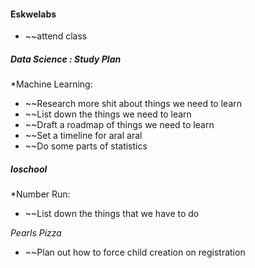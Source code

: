 #### Eskwelabs
* ~~attend class
##### **Data Science : Study Plan**
*Machine Learning:
* ~~Research more shit about things we need to learn
* ~~List down the things we need to learn
* ~~Draft a roadmap of things we need to learn
* ~~Set a timeline for aral aral
* ~~Do some parts of statistics
##### **Ioschool**
*Number Run:
* ~~List down the things that we have to do

*Pearls Pizza*
* ~~Plan out how to force child creation on registration 


